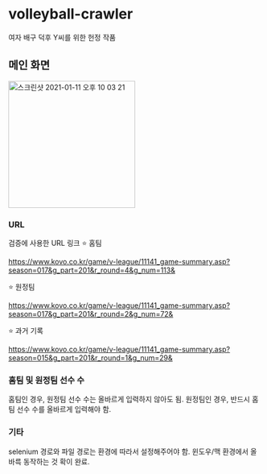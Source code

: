 # volleyball-crawler
여자 배구 덕후 Y씨를 위한 헌정 작품

## 메인 화면
<img width="252" alt="스크린샷 2021-01-11 오후 10 03 21" src="https://user-images.githubusercontent.com/46343092/104185796-d1e17100-5458-11eb-9ce5-940fc7fcecf1.png">

### URL
검증에 사용한 URL 링크
⭐️ 홈팀

https://www.kovo.co.kr/game/v-league/11141_game-summary.asp?season=017&g_part=201&r_round=4&g_num=113&

⭐️ 원정팀

https://www.kovo.co.kr/game/v-league/11141_game-summary.asp?season=017&g_part=201&r_round=2&g_num=72&

⭐️ 과거 기록

https://www.kovo.co.kr/game/v-league/11141_game-summary.asp?season=015&g_part=201&r_round=1&g_num=29&


### 홈팀 및 원정팀 선수 수
홈팀인 경우, 원정팀 선수 수는 올바르게 입력하지 않아도 됨.
원정팀인 경우, 반드시 홈팀 선수 수를 올바르게 입력해야 함.

### 기타
selenium 경로와 파일 경로는 환경에 따라서 설정해주어야 함.
윈도우/맥 환경에서 올바륵 동작하는 것 확이 완료.
